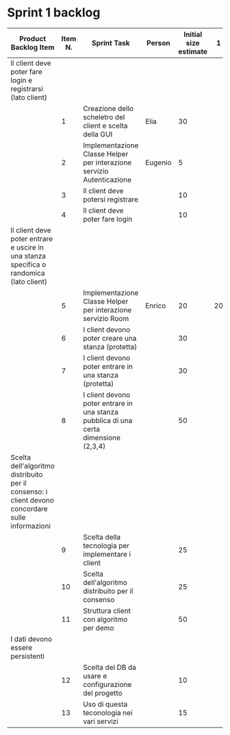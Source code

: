 # Sprint 1 backlog

| Product Backlog Item | Item N. | Sprint Task                                                     	          | Person    | Initial size estimate | 1 | 2 | 3 | 4 | 5 | 6 |
|----------------------|---------|----------------------------------------------------------------------------|-----------|-----------------------|---|---|---|---|---|---|
| Il client deve poter fare login e registrarsi (lato client)
|                      | 1       | Creazione dello scheletro del client e scelta della GUI                    | Elia      |  30                   | 
|                      | 2       | Implementazione Classe Helper per interazione servizio Autenticazione      | Eugenio   |  5                    | 
|                      | 3       | Il client deve potersi registrare                                          |           |  10                   | 
|                      | 4       | Il client deve poter fare login                                            |           |  10                   | 
| Il client deve poter entrare e uscire in una stanza specifica o randomica (lato client)
|                      | 5       | Implementazione Classe Helper per interazione servizio Room                | Enrico    |  20                   | 20| 20| 18| 18
|                      | 6       | I client devono poter creare una stanza (protetta)                         |           |  30                   | 
|                      | 7       | I client devono poter entrare in una stanza (protetta)                     |           |  30                   | 
|                      | 8       | I client devono poter entrare in una stanza pubblica di una certa dimensione (2,3,4) | |  50                   | 
| Scelta dell'algoritmo distribuito per il consenso: i client devono concordare sulle informazioni
|                      | 9       | Scelta della tecnologia per implementare i client                          |           |  25                   | 
|                      | 10      | Scelta dell'algoritmo distribuito per il consenso                          |           |  25                   | 
|                      | 11      | Struttura client con algoritmo per demo                                    |           |  50                   | 
| I dati devono essere persistenti
|                      | 12      | Scelta del DB da usare e configurazione del progetto                       |           |  10                   | 
|                      | 13      | Uso di questa teconologia nei vari servizi                                 |           |  15                   | 
